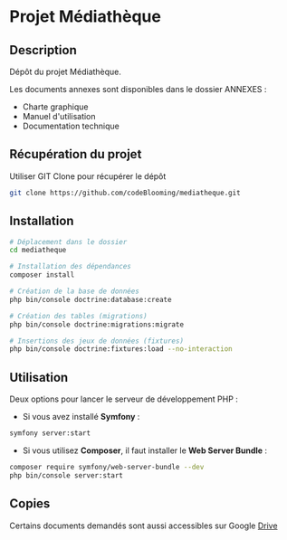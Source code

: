 # Projet Médiathèque

## Description
Dépôt du projet Médiathèque.

Les documents annexes sont disponibles dans le dossier ANNEXES :
- Charte graphique
- Manuel d'utilisation
- Documentation technique

## Récupération du projet

Utiliser GIT Clone pour récupérer le dépôt

```bash
git clone https://github.com/codeBlooming/mediatheque.git
```

## Installation

```bash
# Déplacement dans le dossier
cd mediatheque

# Installation des dépendances
composer install

# Création de la base de données
php bin/console doctrine:database:create

# Création des tables (migrations)
php bin/console doctrine:migrations:migrate

# Insertions des jeux de données (fixtures)
php bin/console doctrine:fixtures:load --no-interaction
```


## Utilisation
Deux options pour lancer le serveur de développement PHP :
- Si vous avez installé **Symfony** :
```bash
symfony server:start
```
- Si vous utilisez **Composer**, il faut installer le **Web Server Bundle** :
```bash
composer require symfony/web-server-bundle --dev
php bin/console server:start
```

## Copies
Certains documents demandés sont aussi accessibles sur Google
[Drive](https://drive.google.com/drive/folders/1HOqJ9BdoCrocTIP_uzNLjyzJKpUWQuUs?usp=sharing)